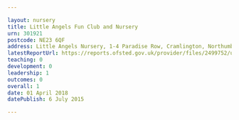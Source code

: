 ```yaml
---

layout: nursery
title: Little Angels Fun Club and Nursery
urn: 301921
postcode: NE23 6QF
address: Little Angels Nursery, 1-4 Paradise Row, Cramlington, Northumberland, NE23 6QF
latestReportUrl: https://reports.ofsted.gov.uk/provider/files/2499752/urn/301921.pdf
teaching: 0
development: 0
leadership: 1
outcomes: 0
overall: 1
date: 01 April 2018 
datePublish: 6 July 2015

---
```

